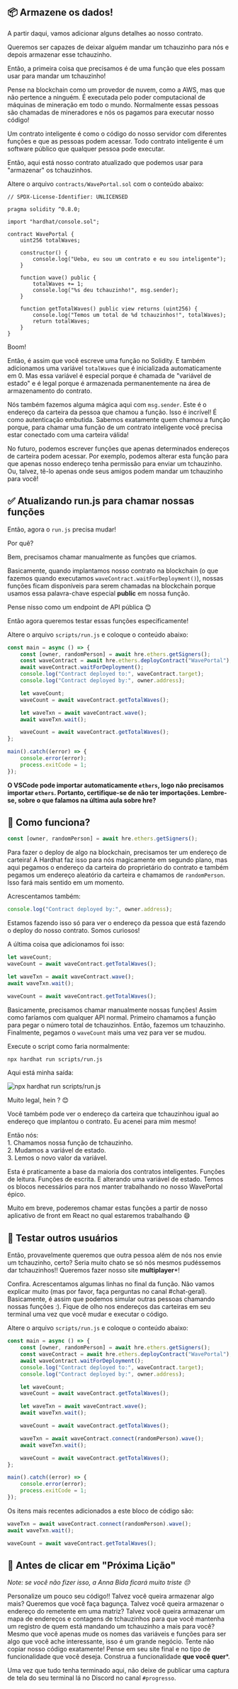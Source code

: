 📦 Armazene os dados!
------------------

A partir daqui, vamos adicionar alguns detalhes ao nosso contrato.

Queremos ser capazes de deixar alguém mandar um tchauzinho para nós e depois armazenar esse tchauzinho.

Então, a primeira coisa que precisamos é de uma função que eles possam usar para mandar um tchauzinho!

Pense na blockchain como um provedor de nuvem, como a AWS, mas que não pertence a ninguém. É executada pelo poder computacional de máquinas de mineração em todo o mundo. Normalmente essas pessoas são chamadas de mineradores e nós os pagamos para executar nosso código!

Um contrato inteligente é como o código do nosso servidor com diferentes funções e que as pessoas podem acessar. Todo contrato inteligente é um software público que qualquer pessoa pode executar.

Então, aqui está nosso contrato atualizado que podemos usar para "armazenar" os tchauzinhos.

Altere o arquivo `contracts/WavePortal.sol` com o conteúdo abaixo:

```solidity
// SPDX-License-Identifier: UNLICENSED

pragma solidity ^0.8.0;

import "hardhat/console.sol";

contract WavePortal {
    uint256 totalWaves;

    constructor() {
        console.log("Ueba, eu sou um contrato e eu sou inteligente");
    }

    function wave() public {
        totalWaves += 1;
        console.log("%s deu tchauzinho!", msg.sender);
    }

    function getTotalWaves() public view returns (uint256) {
        console.log("Temos um total de %d tchauzinhos!", totalWaves);
        return totalWaves;
    }
}
```

Boom!

Então, é assim que você escreve uma função no Solidity. E também adicionamos uma variável `totalWaves` que é inicializada automaticamente em 0. Mas essa variável é especial porque é chamada de "variável de estado" e é legal porque é armazenada permanentemente na área de armazenamento do contrato.

Nós também fazemos alguma mágica aqui com `msg.sender`. Este é o endereço da carteira da pessoa que chamou a função. Isso é incrível! É como autenticação embutida. Sabemos exatamente quem chamou a função porque, para chamar uma função de um contrato inteligente você precisa estar conectado com uma carteira válida!

No futuro, podemos escrever funções que apenas determinados endereços de carteira podem acessar. Por exemplo, podemos alterar esta função para que apenas nosso endereço tenha permissão para enviar um tchauzinho. Ou, talvez, tê-lo apenas onde seus amigos podem mandar um tchauzinho para você!

✅ Atualizando run.js para chamar nossas funções
---------------------------------------

Então, agora o `run.js` precisa mudar!

Por quê?

Bem, precisamos chamar manualmente as funções que criamos.

Basicamente, quando implantamos nosso contrato na blockchain (o que fazemos quando executamos `waveContract.waitForDeployment()`), nossas funções ficam disponíveis para serem chamadas na blockchain porque usamos essa palavra-chave especial **public** em nossa função.

Pense nisso como um endpoint de API pública 😊

Então agora queremos testar essas funções especificamente!

Altere o arquivo `scripts/run.js` e coloque o conteúdo abaixo:

```javascript
const main = async () => {
    const [owner, randomPerson] = await hre.ethers.getSigners();
    const waveContract = await hre.ethers.deployContract("WavePortal");
    await waveContract.waitForDeployment();
    console.log("Contract deployed to:", waveContract.target);
    console.log("Contract deployed by:", owner.address);

    let waveCount;
    waveCount = await waveContract.getTotalWaves();

    let waveTxn = await waveContract.wave();
    await waveTxn.wait();

    waveCount = await waveContract.getTotalWaves();
};

main().catch((error) => {
    console.error(error);
    process.exitCode = 1;
});
```

**O VSCode pode importar automaticamente `ethers`, logo não precisamos importar `ethers`. Portanto, certifique-se de não ter importações. Lembre-se, sobre o que falamos na última aula sobre hre?**

🤔 Como funciona?
-----------------

```javascript
const [owner, randomPerson] = await hre.ethers.getSigners();
```

Para fazer o deploy de algo na blockchain, precisamos ter um endereço de carteira! A Hardhat faz isso para nós magicamente em segundo plano, mas aqui pegamos o endereço da carteira do proprietário do contrato e também pegamos um endereço aleatório da carteira e chamamos de `randomPerson`. Isso fará mais sentido em um momento.

Acrescentamos também:

```javascript
console.log("Contract deployed by:", owner.address);
```

Estamos fazendo isso só para ver o endereço da pessoa que está fazendo o deploy do nosso contrato. Somos curiosos!

A última coisa que adicionamos foi isso:

```javascript
let waveCount;
waveCount = await waveContract.getTotalWaves();

let waveTxn = await waveContract.wave();
await waveTxn.wait();

waveCount = await waveContract.getTotalWaves();
```

Basicamente, precisamos chamar manualmente nossas funções! Assim como faríamos com qualquer API normal. Primeiro chamamos a função para pegar o número total de tchauzinhos. Então, fazemos um tchauzinho. Finalmente, pegamos o `waveCount` mais uma vez para ver se mudou.

Execute o script como faria normalmente:

```bash
npx hardhat run scripts/run.js
```

Aqui está minha saída:

![npx hardhat run scripts/run.js](https://i.imgur.com/CXIeCvU.png)

Muito legal, hein ? 😊

Você também pode ver o endereço da carteira que tchauzinhou igual ao endereço que implantou o contrato. Eu acenei para mim mesmo!

Então nós:\
1\. Chamamos nossa função de tchauzinho.\
2\. Mudamos a variável de estado.\
3\. Lemos o novo valor da variável.

Esta é praticamente a base da maioria dos contratos inteligentes. Funções de leitura. Funções de escrita. E alterando uma variável de estado. Temos os blocos necessários para nos manter trabalhando no nosso WavePortal épico.

Muito em breve, poderemos chamar estas funções a partir de nosso aplicativo de front em React no qual estaremos trabalhando 😄

🤝 Testar outros usuários
--------------------

Então, provavelmente queremos que outra pessoa além de nós nos envie um tchauzinho, certo? Seria muito chato se só nós mesmos pudéssemos dar tchauzinhos!! Queremos fazer nosso site **multiplayer***!

Confira. Acrescentamos algumas linhas no final da função. Não vamos explicar muito (mas por favor, faça perguntas no canal #chat-geral). Basicamente, é assim que podemos simular outras pessoas chamando nossas funções :). Fique de olho nos endereços das carteiras em seu terminal uma vez que você mudar e executar o código.

Altere o arquivo `scripts/run.js` e coloque o conteúdo abaixo:

```javascript
const main = async () => {
    const [owner, randomPerson] = await hre.ethers.getSigners();
    const waveContract = await hre.ethers.deployContract("WavePortal");
    await waveContract.waitForDeployment();
    console.log("Contract deployed to:", waveContract.target);
    console.log("Contract deployed by:", owner.address);

    let waveCount;
    waveCount = await waveContract.getTotalWaves();

    let waveTxn = await waveContract.wave();
    await waveTxn.wait();

    waveCount = await waveContract.getTotalWaves();

    waveTxn = await waveContract.connect(randomPerson).wave();
    await waveTxn.wait();

    waveCount = await waveContract.getTotalWaves();
};

main().catch((error) => {
    console.error(error);
    process.exitCode = 1;
});
```

Os itens mais recentes adicionados a este bloco de código são:

```javascript
waveTxn = await waveContract.connect(randomPerson).wave();
await waveTxn.wait();

waveCount = await waveContract.getTotalWaves();
```

🚨 Antes de clicar em "Próxima Lição"
-------------------------------------------

*Note: se você não fizer isso, a Anna Bida ficará muito triste 😔*

Personalize um pouco seu código!! Talvez você queira armazenar algo mais? Queremos que você faça bagunça. Talvez você queira armazenar o endereço do remetente em uma matriz? Talvez você queira armazenar um mapa de endereços e contagens de tchauzinhos para que você mantenha um registro de quem está mandando um tchauzinho a mais para você? Mesmo que você apenas mude os nomes das variáveis e funções para ser algo que você ache interessante, isso é um grande negócio. Tente não copiar nosso código exatamente! Pense em seu site final e no tipo de funcionalidade que você deseja. Construa a funcionalidade **que você quer***.

Uma vez que tudo tenha terminado aqui, não deixe de publicar uma captura de tela do seu terminal lá no Discord no canal `#progresso`.
